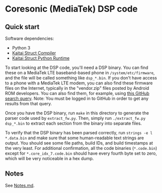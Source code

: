 # Coresonic (MediaTek) DSP code


## Quick start

Software dependencies:

* Python 3
* [Kaitai Struct Compiler][ksc]
* [Kaitai Struct Python Runtime][kspr]

To start looking at the DSP code, you'll need a DSP binary. You can find
these on a MediaTek LTE baseband-based phone in `/system/etc/firmware`, and
the file will be called something like `dsp_*.bin`. If you don't have access
to a phone with a MediaTek LTE modem, you can also find these firmware files
on the Internet, typically in the "vendor.zip" files posted by Android ROM
developers. You can also find them, for example, using
[this GitHub search query][firmware query]. Note: You must be logged in to
GitHub in order to get any results from that query.

Once you have the DSP binary, run `make` in this directory to generate the
parser code used by `extract_fw.py`. Then, simply run
`./extract_fw.py dsp_*.bin` to extract each section from the binary into
separate files.

To verify that the DSP binary has been parsed correctly, run
`strings -e l *.data.bin` and make sure that some human-readable text
strings are output. You should see some file paths, build IDs, and build
timestamps at the very least. For additional confirmation, all the code
binaries (`*.code.bin`) except for `*.core_idx_7.code.bin` should have every
fourth byte set to zero, which will be very noticeable in a hex dump.


## Notes

See [Notes.md](Notes.md).


[ksc]: https://github.com/kaitai-io/kaitai_struct_compiler
[kspr]: https://github.com/kaitai-io/kaitai_struct_python_runtime
[firmware query]: https://github.com/search?q=filename%3Adsp_1_lwg_n.bin
